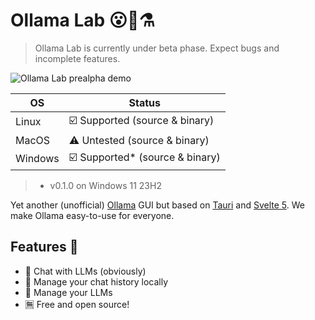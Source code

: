# Ollama Lab 😮🦙⚗️

> Ollama Lab is currently under beta phase. Expect bugs and incomplete features.

![Ollama Lab prealpha demo](https://i.imgur.com/tk2uFX0.gif)

| OS        | Status                              |
|-----------|-------------------------------------|
| Linux     | ☑️ Supported (source & binary)       |
| MacOS     | ⚠️ Untested (source & binary)        |
| Windows   | ☑️ Supported* (source & binary)        |

> * v0.1.0 on Windows 11 23H2

Yet another (unofficial) [Ollama](https://github.com/ollama/ollama) GUI but based on [Tauri](https://tauri.app) and [Svelte 5](https://svelte.dev/).
We make Ollama easy-to-use for everyone.

## Features 🌟

- 💬 Chat with LLMs (obviously)
- 💾 Manage your chat history locally
- 🤖 Manage your LLMs
- 🈚 Free and open source!
